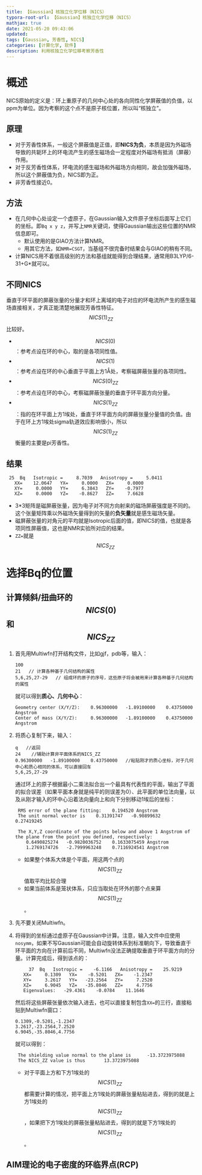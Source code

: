 ```yaml
---
title: 【Gaussian】核独立化学位移（NICS）
typora-root-url: 【Gaussian】核独立化学位移（NICS）
mathjax: true
date: 2021-05-20 09:43:06
updated:
tags: [Gaussian, 芳香性, NICS]
categories: [计算化学, 软件]
description: 利用核独立化学位移考察芳香性
---
```




# 概述

NICS原始的定义是：环上重原子的几何中心处的各向同性化学屏蔽值的负值，以ppm为单位。因为考察的这个点不是原子核位置，所以叫“核独立”。

## 原理

- 对于芳香性体系，一般这个屏蔽值是正值，即**NICS为负**，本质是因为外磁场导致的共轭环上的环电流产生的感生磁场会一定程度对外磁场有抵消（屏蔽）作用。
- 对于反芳香性体系，环电流的感生磁场和外磁场方向相同，故会加强外磁场，所以这个屏蔽值为负，NICS即为正。
- 非芳香性接近0。

## 方法

- 在几何中心处设定一个虚原子，在Gaussian输入文件原子坐标后面写上它们的坐标。即`Bq x y z`，并写上`NMR`关键词，使得Gaussian输出这些位置的NMR信息即可。
  - 默认使用的是GIAO方法计算NMR。
  - 用其它方法，如`NMR=CSGT`，当基组不很完备时结果会与GIAO的稍有不同。
- 计算NICS用不着很高级别的方法和基组就能得到合理结果，通常用B3LYP/6-31+G*就可以。

## 不同NICS

垂直于环平面的屏蔽张量的分量才和环上离域的电子对应的环电流所产生的感生磁场直接相关，才真正能清楚地展现芳香性特征。$$NICS(1)_{ZZ}$$比较好。

- $$NICS(0)$$：参考点设在环的中心，取的是各项同性值。
- $$NICS(1)$$：参考点设在环的中心垂直于平面上方1Å处，考察磁屏蔽张量的各项同性。
- $$NICS(0)_{ZZ}$$：参考点设在环的中心，考察磁屏蔽张量的垂直于环平面方向分量。
- $$NICS(1)_{ZZ}$$：指的在环平面上方1埃处，垂直于环平面方向的屏蔽张量分量值的负值。由于在环上方1埃处sigma轨道效应影响很小，所以$$NICS(1)_{ZZ}$$衡量的主要是pi芳香性。

## 结果

```
 25  Bq   Isotropic =     8.7039   Anisotropy =     5.0411
   XX=    12.0647   YX=     0.0000   ZX=     0.0000
   XY=     0.0000   YY=     6.3843   ZY=    -0.7977
   XZ=     0.0000   YZ=    -0.8627   ZZ=     7.6628
```

- 3*3矩阵是磁屏蔽张量，因为电子对不同方向射来的磁场屏蔽强度是不同的。这个张量矩阵乘以外磁场矢量得到的矢量的**负矢量**就是感生磁场矢量。
- 磁屏蔽张量的对角元的平均就是Isotropic后面的值，即NICS的值，也就是各项同性屏蔽值，这也是NMR实验所对应的结果。
- `ZZ=`就是$$NICS_{ZZ}$$

# 选择Bq的位置

## 计算倾斜/扭曲环的$$NICS(0)$$和$$NICS_{ZZ}$$

1. 首先用Multiwfn打开结构文件，比如gjf，pdb等，输入：

   ```
   100
   21   // 计算各种基于几何结构的属性
   5,6,25,27-29   // 组成环的原子的序号，这些原子将会被用来计算各种基于几何结构的属性
   ```

   就可以得到**质心、几何中心**：

   ```
   Geometry center (X/Y/Z):    0.96300000   -1.89100000    0.43750000 Angstrom
   Center of mass (X/Y/Z):     0.96300000   -1.89100000    0.43750000 Angstrom
   ```

2. 将质心复制下来，输入：

   ```
   q   //返回
   24    //辅助计算非平面体系的NICS_ZZ
   0.96300000   -1.89100000    0.43750000   //粘贴刚才的质心坐标，对于几何中心和质心相同的体系，可以直接回车
   5,6,25,27-29 
   ```

   通过环上的原子根据最小二乘法拟合出一个最具有代表性的平面，输出了平面的拟合误差（如果平面本身就是纯平的则误差为0）、此平面的单位法向量，以及从刚才输入的环中心沿着法向量向上和向下分别移动1埃后的坐标：

   ```
    RMS error of the plane fitting:    0.194520 Angstrom
    The unit normal vector is    0.31391747   -0.90899632    0.27419245
   
    The X,Y,Z coordinate of the points below and above 1 Angstrom of the plane from the point you defined, respectively:
       0.6490825274   -0.9820036752    0.1633075459 Angstrom
       1.2769174726   -2.7999963248    0.7116924541 Angstrom
   ```

   - 如果整个体系大体是个平面，用这两个点的$$NICS(1)_{ZZ}$$值取平均比较合理
   - 如果当前体系是笼状体系，只应当取处在环外的那个点来算$$NICS(1)_{ZZ}$$。

3. 先不要关闭Multiwfn。

4. 将得到的坐标通过虚原子在Gaussian中计算。注意，输入文件中应使用`nosymm`，如果不写Gaussian可能会自动旋转体系到标准朝向下，导致垂直于环平面的方向在计算前后不同，Multiwfn没法正确提取垂直于环平面方向的分量。计算完成后，得到该点的：

   ```
        37  Bq   Isotropic =    -6.1166   Anisotropy =    25.9219
      XX=     0.1309   YX=    -0.5201   ZX=    -1.2347
      XY=     3.2617   YY=   -23.2564   ZY=     7.2520
      XZ=     6.9045   YZ=   -35.8046   ZZ=     4.7756
      Eigenvalues:   -29.4361    -0.0784    11.1646
   ```

   然后将这些屏蔽张量依次输入进去，也可以直接复制包含`XX=`的三行，直接粘贴到Multiwfn窗口：

   ```
   0.1309,-0.5201,-1.2347
   3.2617,-23.2564,7.2520
   6.9045,-35.8046,4.7756
   ```

   就可以得到：

   ```
    The shielding value normal to the plane is      -13.3723975088
    The NICS_ZZ value is thus       13.3723975088
   ```

   - 对于平面上方和下方1埃处的$$NICS(1)_{ZZ}$$都需要计算的情况，把平面上方1埃处的屏蔽张量粘贴进去，得到的就是上方1埃处的$$NICS(1)_{ZZ}$$，如果把下方1埃处的屏蔽张量粘贴进去，得到的就是下方1埃处的$$NICS(1)_{ZZ}$$。

## AIM理论的电子密度的环临界点(RCP)


